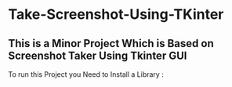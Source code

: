 # Take-Screenshot-Using-TKinter

<h2>This is a Minor Project Which is Based on Screenshot Taker Using Tkinter GUI </h2>

To run this Project you Need to Install a Library : 
